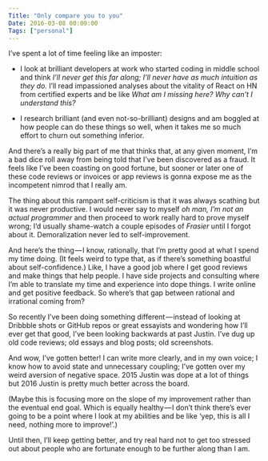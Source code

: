 ```yaml
---
Title: "Only compare you to you"
Date: 2016-03-08 00:00:00
Tags: ["personal"]
---
```


<p>I’ve spent a lot of time feeling like an imposter:</p>


<ul>
<li><p>I look at brilliant developers at work who started coding in middle school and think <em>I’ll never get this far along; I’ll never have as much intuition as they do.</em> I’ll read impassioned analyses about the vitality of React on HN from certified experts and be like <em>What am I missing here? Why can’t I understand this?</em></p></li>
<li><p>I research brilliant (and even not-so-brilliant) designs and am boggled at how people can do these things so well, when it takes me so much effort to churn out something inferior.</p></li>
</ul>


<p>And there’s a really big part of me that thinks that, at any given moment, I’m a bad dice roll away from being told that I’ve been discovered as a fraud. It feels like I’ve been coasting on good fortune, but sooner or later one of these code reviews or invoices or app reviews is gonna expose me as the incompetent nimrod that I really am.</p>


<p>The thing about this rampant self-criticism is that it was always scathing but it was never productive. I would never say to myself <em>oh man, I’m not an actual programmer</em> and then proceed to work really hard to prove myself wrong; I’d usually shame-watch a couple episodes of <em>Frasier</em> until I forgot about it. Demoralization never led to self-improvement.</p>


<p>And here’s the thing — I know, rationally, that I’m pretty good at what I spend my time doing. (It feels weird to type that, as if there’s something boastful about self-confidence.) Like, I have a good job where I get good reviews and make things that help people. I have side projects and consulting where I’m able to translate my time and experience into dope things. I write online and get positive feedback. So where’s that gap between rational and irrational coming from?</p>


<p>So recently I’ve been doing something different — instead of looking at Dribbble shots or GitHub repos or great essayists and wondering how I’ll ever get that good, I’ve been looking backwards at past Justin. I’ve dug up old code reviews; old essays and blog posts; old screenshots.</p>


<p>And wow, I’ve gotten better! I can write more clearly, and in my own voice; I know how to avoid state and unnecessary coupling; I’ve gotten over my weird aversion of negative space. 2015 Justin was dope at a lot of things but 2016 Justin is pretty much better across the board.</p>


<p>(Maybe this is focusing more on the slope of my improvement rather than the eventual end goal. Which is equally healthy — I don’t think there’s ever going to be a point where I look at my abilities and be like ‘yep, this is all I need, nothing more to improve!’.)</p>


<p>Until then, I’ll keep getting better, and try real hard not to get too stressed out about people who are fortunate enough to be further along than I am.</p>
	